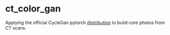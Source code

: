 # ct_color_gan

Applying the official CycleGan pytorch [distribution](https://github.com/junyanz/pytorch-CycleGAN-and-pix2pix/tree/master/docs) to build core photos from CT scans.

